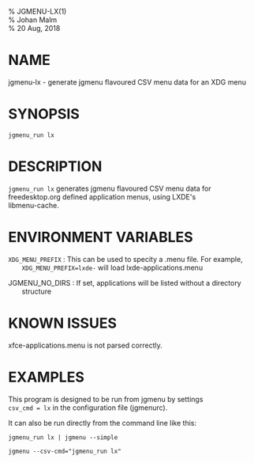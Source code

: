 % JGMENU-LX(1)  
% Johan Malm  
% 20 Aug, 2018

# NAME

jgmenu-lx - generate jgmenu flavoured CSV menu data for an XDG menu  

# SYNOPSIS

`jgmenu_run lx`

# DESCRIPTION

`jgmenu_run lx` generates jgmenu flavoured CSV menu data for  
freedesktop.org defined application menus, using LXDE's  
libmenu-cache.

# ENVIRONMENT VARIABLES  

`XDG_MENU_PREFIX`
:   This can be used to specity a .menu file. For example,  
       `XDG_MENU_PREFIX=lxde-` will load lxde-applications.menu  

JGMENU_NO_DIRS
:   If set, applications will be listed without a directory  
       structure  

# KNOWN ISSUES

xfce-applications.menu is not parsed correctly.

# EXAMPLES

This program is designed to be run from jgmenu by settings  
`csv_cmd = lx` in the configuration file (jgmenurc).  

It can also be run directly from the command line like this:  

    jgmenu_run lx | jgmenu --simple

    jgmenu --csv-cmd="jgmenu_run lx"
